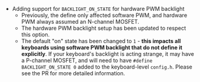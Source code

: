 * Adding support for `BACKLIGHT_ON_STATE` for hardware PWM backlight
    * Previously, the define only affected software PWM, and hardware PWM always assumed an N-channel MOSFET.
    * The hardware PWM backlight setup has been updated to respect this option.
    * The default "on" state has been changed to `1` - **this impacts all keyboards using software PWM backlight that do not define it explicitly**. If your keyboard's backlight is acting strange, it may have a P-channel MOSFET, and will need to have `#define BACKLIGHT_ON_STATE 0` added to the keyboard-level `config.h`. Please see the PR for more detailed information.
